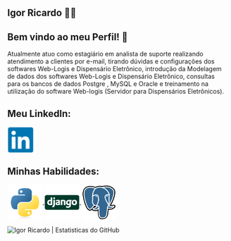 <!--
**Igoricardo/Igoricardo** is a ✨ _special_ ✨ repository because its `README.md` (this file) appears on your GitHub profile.

Here are some ideas to get you started:

- 🔭 I’m currently working on ...
- 🌱 I’m currently learning ...
- 👯 I’m looking to collaborate on ...
- 🤔 I’m looking for help with ...
- 💬 Ask me about ...
- 📫 How to reach me: ...
- 😄 Pronouns: ...
- ⚡ Fun fact: ...
-->

## Igor Ricardo :family_man_girl:	

## Bem vindo ao meu Perfil! :vulcan_salute:	

Atualmente atuo como estagiário em analista de suporte realizando atendimento a clientes por e-mail, tirando dúvidas e configurações dos softwares Web-Logis e Dispensário Eletrônico, introdução da Modelagem de dados dos softwares Web-Logis e Dispensário Eletrônico, consultas para os bancos de dados Postgre , MySQL e Oracle e treinamento na utilização do software Web-logis (Servidor para Dispensários Eletrônicos).

## Meu Linkedln:
<a href="https://www.linkedin.com/in/igor-ricardo/" target="_blank">
  <img align="center" alt="Igor Ricardo Linkedin" height="60" width="60" src="https://raw.githubusercontent.com/devicons/devicon/master/icons/linkedin/linkedin-original.svg" style"max-width:100%;">
</a>

## Minhas Habilidades:
<a href="#" target="_blank">
  <img align="center" height="80" width="80" src="https://raw.githubusercontent.com/devicons/devicon/master/icons/python/python-original.svg" style"max-width:100%;">
</a>

<a href="#" target="_blank">
  <img align="center" height="80" width="80" src="https://raw.githubusercontent.com/devicons/devicon/master/icons/django/django-original.svg" style"max-width:100%;">
</a>

<a href="#" target="_blank">
  <img align="center" height="80" width="80" src="https://raw.githubusercontent.com/devicons/devicon/master/icons/postgresql/postgresql-original.svg" style"max-width:100%;">
</a>

</br>

![Igor Ricardo | Estatisticas do GitHub](https://github-readme-stats.vercel.app/api?username=Igoricardo&show_icons=true&theme=radical)
